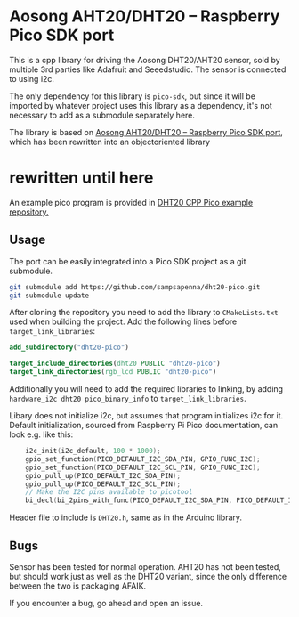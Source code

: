 # Aosong AHT20/DHT20 – Raspberry Pico SDK port
This is a cpp library for driving the Aosong DHT20/AHT20 sensor, sold by multiple
3rd parties like Adafruit and Seeedstudio. The sensor is connected to using
i2c.

The only dependency for this library is `pico-sdk`, but since it will be
imported by whatever project uses this library as a dependency, it's not
necessary to add as a submodule separately here.

The library is based on [Aosong AHT20/DHT20 – Raspberry Pico SDK port](https://github.com/sampsapenna/dht20-pico), which has been rewritten into an objectoriented library

# rewritten until here

An example pico program is provided in [DHT20 CPP Pico example repository.](https://github.com/GurkeX/D-AHT20-CPP-Pico-example)

## Usage
The port can be easily integrated into a Pico SDK project as a git submodule.
```bash
git submodule add https://github.com/sampsapenna/dht20-pico.git
git submodule update
```
After cloning the repository you need to add the library to `CMakeLists.txt`
used when building the project. Add the following lines before `target_link_libraries`:
```cmake
add_subdirectory("dht20-pico")

target_include_directories(dht20 PUBLIC "dht20-pico")
target_link_directories(rgb_lcd PUBLIC "dht20-pico")
```

Additionally you will need to add the required libraries to linking, by
adding `hardware_i2c dht20 pico_binary_info` to `target_link_libraries`.

Libary does not initialize i2c, but assumes that program initializes i2c
for it. Default initialization, sourced from Raspberry Pi Pico documentation,
can look e.g. like this:
```c
    i2c_init(i2c_default, 100 * 1000);
    gpio_set_function(PICO_DEFAULT_I2C_SDA_PIN, GPIO_FUNC_I2C);
    gpio_set_function(PICO_DEFAULT_I2C_SCL_PIN, GPIO_FUNC_I2C);
    gpio_pull_up(PICO_DEFAULT_I2C_SDA_PIN);
    gpio_pull_up(PICO_DEFAULT_I2C_SCL_PIN);
    // Make the I2C pins available to picotool
    bi_decl(bi_2pins_with_func(PICO_DEFAULT_I2C_SDA_PIN, PICO_DEFAULT_I2C_SCL_PIN, GPIO_FUNC_I2C));
```
Header file to include is `DHT20.h`, same as in the Arduino library.

## Bugs
Sensor has been tested for normal operation. AHT20 has not been tested, but
should work just as well as the DHT20 variant, since the only difference
between the two is packaging AFAIK.

If you encounter a bug, go ahead and open an issue.

